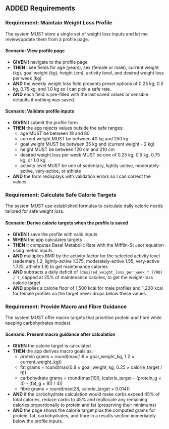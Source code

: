 ## ADDED Requirements
### Requirement: Maintain Weight Loss Profile
The system MUST store a single set of weight loss inputs and let me review/update them from a profile page.

#### Scenario: View profile page
- **GIVEN** I navigate to the profile page
- **THEN** I see fields for age (years), sex (female or male), current weight (kg), goal weight (kg), height (cm), activity level, and desired weight loss per week (kg)
- **AND** the weekly weight loss field presents preset options of 0.25 kg, 0.5 kg, 0.75 kg, and 1.0 kg so I can pick a safe rate.
- **AND** each field is pre-filled with the last saved values or sensible defaults if nothing was saved.

#### Scenario: Validate profile inputs
- **GIVEN** I submit the profile form
- **THEN** the app rejects values outside the safe ranges:
  - age MUST be between 18 and 80
  - current weight MUST be between 40 kg and 250 kg
  - goal weight MUST be between 35 kg and (current weight - 2 kg)
  - height MUST be between 120 cm and 210 cm
  - desired weight loss per week MUST be one of 0.25 kg, 0.5 kg, 0.75 kg, or 1.0 kg
  - activity level MUST be one of sedentary, lightly-active, moderately-active, very-active, or athlete
- **AND** the form redisplays with validation errors so I can correct the values.

### Requirement: Calculate Safe Calorie Targets
The system MUST use established formulas to calculate daily calorie needs tailored for safe weight loss.

#### Scenario: Derive calorie targets when the profile is saved
- **GIVEN** I save the profile with valid inputs
- **WHEN** the app calculates targets
- **THEN** it computes Basal Metabolic Rate with the Mifflin-St Jeor equation using metric inputs
- **AND** multiplies BMR by the activity factor for the selected activity level (sedentary 1.2, lightly-active 1.375, moderately-active 1.55, very-active 1.725, athlete 1.9) to get maintenance calories
- **AND** subtracts a daily deficit of `(desired_weight_loss_per_week * 7700) / 7`, capped at 25% of maintenance calories, to get the weight-loss calorie target
- **AND** applies a calorie floor of 1,500 kcal for male profiles and 1,200 kcal for female profiles so the target never drops below these values.

### Requirement: Provide Macro and Fibre Guidance
The system MUST offer macro targets that prioritise protein and fibre while keeping carbohydrates modest.

#### Scenario: Present macro guidance after calculation
- **GIVEN** the calorie target is calculated
- **THEN** the app derives macro goals as:
  - protein grams = round(max(1.6 × goal_weight_kg, 1.2 × current_weight_kg))
  - fat grams = round(max(0.8 × goal_weight_kg, 0.25 × calorie_target / 9))
  - carbohydrate grams = round(max(100, (calorie_target - (protein_g × 4) - (fat_g × 9)) / 4))
  - fibre grams = round(max(28, calorie_target × 0.014))
- **AND** if the carbohydrate calculation would make carbs exceed 45% of total calories, reduce carbs to 45% and reallocate any remaining calories proportionally to protein and fat (preserving their minimums)
- **AND** the page shows the calorie target plus the computed grams for protein, fat, carbohydrates, and fibre in a results section immediately below the profile inputs.

